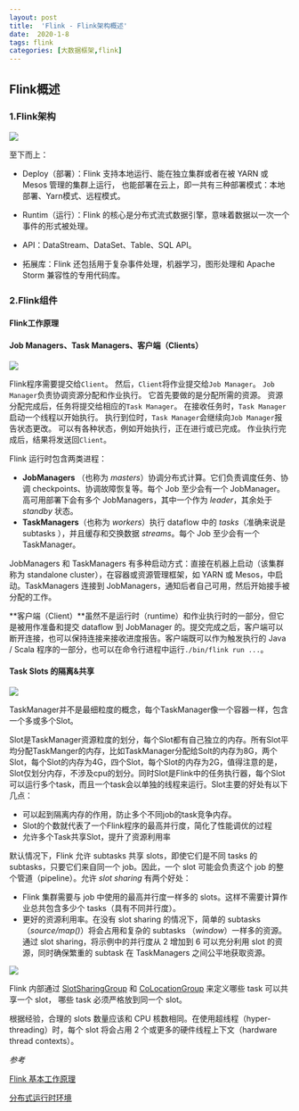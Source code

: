 ```yaml
---
layout: post
title:  'Flink - Flink架构概述'
date:  2020-1-8
tags: flink
categories: [大数据框架,flink]
---
```




## Flink概述

### 1.Flink架构

![](https://blog-1253533258.cos.ap-shanghai.myqcloud.com/2020-1-8/flink_1.jpg)

至下而上：

- Deploy（部署）：Flink 支持本地运行、能在独立集群或者在被 YARN 或 Mesos 管理的集群上运行， 也能部署在云上，即一共有三种部署模式：本地部署、Yarn模式、远程模式。

- Runtim（运行）：Flink 的核心是分布式流式数据引擎，意味着数据以一次一个事件的形式被处理。
- API：DataStream、DataSet、Table、SQL API。
- 拓展库：Flink 还包括用于复杂事件处理，机器学习，图形处理和 Apache Storm 兼容性的专用代码库。

### 2.Flink组件

#### Flink工作原理

#### Job Managers、Task Managers、客户端（Clients）

![](https://blog-1253533258.cos.ap-shanghai.myqcloud.com/2020-1-8/flink_2.png)

Flink程序需要提交给`Client`。 然后，`Client`将作业提交给`Job Manager`。 `Job Manager`负责协调资源分配和作业执行。 它首先要做的是分配所需的资源。 资源分配完成后，任务将提交给相应的`Task Manager`。 在接收任务时，`Task Manager`启动一个线程以开始执行。 执行到位时，`Task Manager`会继续向`Job Manager`报告状态更改。 可以有各种状态，例如开始执行，正在进行或已完成。 作业执行完成后，结果将发送回`Client`。

Flink 运行时包含两类进程：

- **JobManagers** （也称为 *masters*）协调分布式计算。它们负责调度任务、协调 checkpoints、协调故障恢复等。每个 Job 至少会有一个 JobManager。高可用部署下会有多个 JobManagers，其中一个作为 *leader*，其余处于 *standby* 状态。
- **TaskManagers**（也称为 *workers*）执行 dataflow 中的 *tasks*（准确来说是 subtasks ），并且缓存和交换数据 *streams*。每个 Job 至少会有一个 TaskManager。

JobManagers 和 TaskManagers 有多种启动方式：直接在机器上启动（该集群称为 standalone cluster），在容器或资源管理框架，如 YARN 或 Mesos，中启动。TaskManagers 连接到 JobManagers，通知后者自己可用，然后开始接手被分配的工作。

**客户端（Client）**虽然不是运行时（runtime）和作业执行时的一部分，但它是被用作准备和提交 dataflow 到 JobManager 的。提交完成之后，客户端可以断开连接，也可以保持连接来接收进度报告。客户端既可以作为触发执行的 Java / Scala 程序的一部分，也可以在命令行进程中运行`./bin/flink run ...`。

#### Task Slots 的隔离&共享

![](https://blog-1253533258.cos.ap-shanghai.myqcloud.com/2020-1-8/flink_3.png)

 TaskManager并不是最细粒度的概念，每个TaskManager像一个容器一样，包含一个多或多个Slot。

Slot是TaskManager资源粒度的划分，每个Slot都有自己独立的内存。所有Slot平均分配TaskManger的内存，比如TaskManager分配给Solt的内存为8G，两个Slot，每个Slot的内存为4G，四个Slot，每个Slot的内存为2G，值得注意的是，Slot仅划分内存，不涉及cpu的划分。同时Slot是Flink中的任务执行器，每个Slot可以运行多个task，而且一个task会以单独的线程来运行。Slot主要的好处有以下几点：

- 可以起到隔离内存的作用，防止多个不同job的task竞争内存。
- Slot的个数就代表了一个Flink程序的最高并行度，简化了性能调优的过程
- 允许多个Task共享Slot，提升了资源利用率



默认情况下，Flink 允许 subtasks 共享 slots，即使它们是不同 tasks 的 subtasks，只要它们来自同一个 job。因此，一个 slot 可能会负责这个 job 的整个管道（pipeline）。允许 *slot sharing* 有两个好处：

- Flink 集群需要与 job 中使用的最高并行度一样多的 slots。这样不需要计算作业总共包含多少个 tasks（具有不同并行度）。
- 更好的资源利用率。在没有 slot sharing 的情况下，简单的 subtasks（*source/map()*）将会占用和复杂的 subtasks （*window*）一样多的资源。通过 slot sharing，将示例中的并行度从 2 增加到 6 可以充分利用 slot 的资源，同时确保繁重的 subtask 在 TaskManagers 之间公平地获取资源。

![](https://blog-1253533258.cos.ap-shanghai.myqcloud.com/2020-1-8/flink_4.png)

Flink 内部通过 [SlotSharingGroup](https://github.com/apache/flink/blob/master//flink-runtime/src/main/java/org/apache/flink/runtime/jobmanager/scheduler/SlotSharingGroup.java) 和 [CoLocationGroup](https://github.com/apache/flink/blob/master//flink-runtime/src/main/java/org/apache/flink/runtime/jobmanager/scheduler/CoLocationGroup.java) 来定义哪些 task 可以共享一个 slot， 哪些 task 必须严格放到同一个 slot。

根据经验，合理的 slots 数量应该和 CPU 核数相同。在使用超线程（hyper-threading）时，每个 slot 将会占用 2 个或更多的硬件线程上下文（hardware thread contexts）。



*参考*

[Flink 基本工作原理](https://blog.csdn.net/sxiaobei/article/details/80861070)

[分布式运行时环境](https://ci.apache.org/projects/flink/flink-docs-master/zh/concepts/runtime.html)